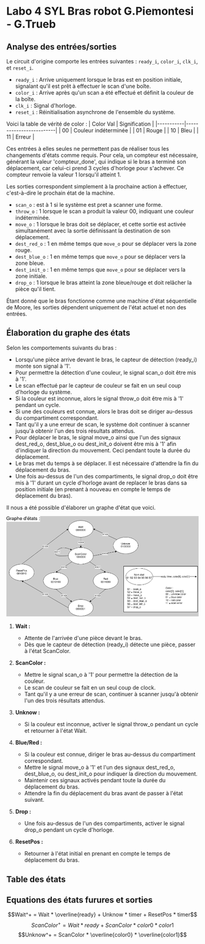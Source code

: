 # Labo 4 SYL Bras robot G.Piemontesi - G.Trueb

## Analyse des entrées/sorties

Le circuit d'origine comporte les entrées suivantes : `ready_i`, `color_i`, `clk_i`, et `reset_i`.

- `ready_i` : Arrive uniquement lorsque le bras est en position initiale, signalant qu'il est prêt à effectuer le scan d'une boîte.
- `color_i` : Arrive après qu'un scan a été effectué et définit la couleur de la boîte.
- `clk_i` : Signal d'horloge.
- `reset_i` : Réinitialisation asynchrone de l'ensemble du système.

Voici la table de vérité de color :
| Color Val | Signification           |
|-----------|-------------------------|
| 00        | Couleur indéterminée    |
| 01        | Rouge                   |
| 10        | Bleu                    |
| 11        | Erreur                  |

Ces entrées à elles seules ne permettent pas de réaliser tous les changements d'états comme requis. Pour cela, un compteur est nécessaire, générant la valeur 'compteur_done', qui indique si le bras a terminé son déplacement, car celui-ci prend 3 cycles d'horloge pour s'achever. Ce compteur renvoie la valeur 1 lorsqu'il atteint 1.

Les sorties correspondent simplement à la prochaine action à effectuer, c'est-à-dire le prochain état de la machine.
- `scan_o` : est à 1 si le système est pret a scanner une forme.
- `throw_o` : 1 lorsque le scan a produit la valeur 00, indiquant une couleur indéterminée.
- `move_o` : 1 lorsque le bras doit se déplacer, et cette sortie est activée simultanément avec la sortie définissant la destination de son déplacement.
- `dest_red_o` : 1 en même temps que `move_o` pour se déplacer vers la zone rouge.
- `dest_blue_o` : 1 en même temps que `move_o` pour se déplacer vers la zone bleue.
- `dest_init_o` : 1 en même temps que `move_o` pour se déplacer vers la zone initiale.
- `drop_o` : 1 lorsque le bras atteint la zone bleue/rouge et doit relâcher la pièce qu'il tient.

Étant donné que le bras fonctionne comme une machine d'état séquentielle de Moore, les sorties dépendent uniquement de l'état actuel et non des entrées.

## Élaboration du graphe des états
Selon les comportements suivants du bras :

- Lorsqu'une pièce arrive devant le bras, le capteur de détection (ready_i) monte son signal à '1'.   
- Pour permettre la détection d'une couleur, le signal scan_o doit être mis à '1'.   
- Le scan effectué par le capteur de couleur se fait en un seul coup d'horloge du système.   
- Si la couleur est inconnue, alors le signal throw_o doit être mis à '1' pendant un cycle.   
- Si une des couleurs est connue, alors le bras doit se diriger au-dessus du compartiment correspondant.   
- Tant qu'il y a une erreur de scan, le système doit continuer à scanner jusqu'à obtenir l'un des trois résultats attendus.   
- Pour déplacer le bras, le signal move_o ainsi que l'un des signaux dest_red_o, dest_blue_o ou dest_init_o doivent être mis à '1' afin d'indiquer la direction du mouvement. Ceci pendant toute la durée du déplacement.   
- Le bras met du temps à se déplacer. Il est nécessaire d'attendre la fin du déplacement du bras.   
- Une fois au-dessus de l'un des compartiments, le signal drop_o doit être mis à '1' durant un cycle d'horloge avant de replacer le bras dans sa position initiale (en prenant à nouveau en compte le temps de déplacement du bras).   

Il nous a été possible d'élaborer un graphe d'état que voici.

<img src="/StateGraph.drawio.png" width="1000"/>

1. **Wait :**
   - Attente de l'arrivée d'une pièce devant le bras.
   - Dès que le capteur de détection (ready_i) détecte une pièce, passer à l'état ScanColor.

2. **ScanColor :**
   - Mettre le signal scan_o à '1' pour permettre la détection de la couleur.
   - Le scan de couleur se fait en un seul coup de clock.
   - Tant qu'il y a une erreur de scan, continuer à scanner jusqu'à obtenir l'un des trois résultats attendus.

3. **Unknow :**
   - Si la couleur est inconnue, activer le signal throw_o pendant un cycle et retourner à l'état Wait.

4. **Blue/Red :**
   - Si la couleur est connue, diriger le bras au-dessus du compartiment correspondant.
   - Mettre le signal move_o à '1' et l'un des signaux dest_red_o, dest_blue_o, ou dest_init_o pour indiquer la direction du mouvement.
   - Maintenir ces signaux activés pendant toute la durée du déplacement du bras.
   - Attendre la fin du déplacement du bras avant de passer à l'état suivant.

5. **Drop :**
   - Une fois au-dessus de l'un des compartiments, activer le signal drop_o pendant un cycle d'horloge.

6. **ResetPos :**
   - Retourner à l'état initial en prenant en compte le temps de déplacement du bras.


## Table des états

## Equations des états furures et sorties

$$Wait^+ = Wait * \overline{ready} + Unknow * timer + ResetPos * timer$$
$$ScanColor^+ = Wait * ready + ScanColor * color0 * color1$$
$$Unknow^+ = ScanColor * \overline{color0} * \overline{color1}$$

